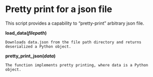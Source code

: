 # Pretty print for a json file
This script provides a capability to “pretty-print” arbitrary json file.

**load_data(***filepath***)** 

    Downloads data.json from the file path directory and returns deserialized a Python object.

**pretty_print_json(***data***)**

    The function implements pretty printing, where data is a Python object.
